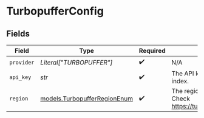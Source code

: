 # TurbopufferConfig


## Fields

| Field                                                                            | Type                                                                             | Required                                                                         | Description                                                                      |
| -------------------------------------------------------------------------------- | -------------------------------------------------------------------------------- | -------------------------------------------------------------------------------- | -------------------------------------------------------------------------------- |
| `provider`                                                                       | *Literal["TURBOPUFFER"]*                                                         | :heavy_check_mark:                                                               | N/A                                                                              |
| `api_key`                                                                        | *str*                                                                            | :heavy_check_mark:                                                               | The API key for the Turbopuffer index.                                           |
| `region`                                                                         | [models.TurbopufferRegionEnum](../models/turbopufferregionenum.md)               | :heavy_check_mark:                                                               | The region for the Turbopuffer index. Check https://turbopuffer.com/docs/regions |